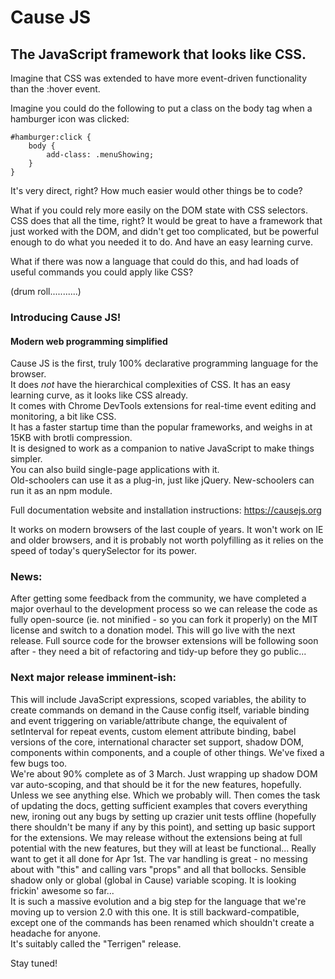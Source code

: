 # Cause JS
## The JavaScript framework that looks like CSS.

Imagine that CSS was extended to have more event-driven functionality than the :hover event.

Imagine you could do the following to put a class on the body tag when a hamburger icon was clicked:

```
#hamburger:click {
    body {
        add-class: .menuShowing;
    }
}
```

It's very direct, right? How much easier would other things be to code?

What if you could rely more easily on the DOM state with CSS selectors. CSS does that all the time, right? It would be great to have a framework that just worked with the DOM, and didn't get too complicated, but be powerful enough to do what you needed it to do. And have an easy learning curve.

What if there was now a language that could do this, and had loads of useful commands you could apply like CSS?

(drum roll...........)

### Introducing Cause JS!
#### Modern web programming simplified

Cause JS is the first, truly 100% declarative programming language for the browser.<br>
It does *not* have the hierarchical complexities of CSS. It has an easy learning curve, as it looks like CSS already.<br>
It comes with Chrome DevTools extensions for real-time event editing and monitoring, a bit like CSS.<br>
It has a faster startup time than the popular frameworks, and weighs in at 15KB with brotli compression.<br>
It is designed to work as a companion to native JavaScript to make things simpler.<br>
You can also build single-page applications with it.<br>
Old-schoolers can use it as a plug-in, just like jQuery. New-schoolers can run it as an npm module.

Full documentation website and installation instructions:
https://causejs.org

It works on modern browsers of the last couple of years. It won't work on IE and older browsers, and it is probably not worth polyfilling as it relies on the speed of today's querySelector for its power.

### News:<br>
After getting some feedback from the community, we have completed a major overhaul to the development process so we can release the code as fully open-source (ie. not minified - so you can fork it properly) on the MIT license and switch to a donation model. This will go live with the next release. Full source code for the browser extensions will be following soon after - they need a bit of refactoring and tidy-up before they go public...

### Next major release imminent-ish:<br>
This will include JavaScript expressions, scoped variables, the ability to create commands on demand in the Cause config itself, variable binding and event triggering on variable/attribute change, the equivalent of setInterval for repeat events, custom element attribute binding, babel versions of the core, international character set support, shadow DOM, components within components, and a couple of other things. We've fixed a few bugs too.<br>
We're about 90% complete as of 3 March. Just wrapping up shadow DOM var auto-scoping, and that should be it for the new features, hopefully. Unless we see anything else. Which we probably will. Then comes the task of updating the docs, getting sufficient examples that covers everything new, ironing out any bugs by setting up crazier unit tests offline (hopefully there shouldn't be many if any by this point), and setting up basic support for the extensions. We may release without the extensions being at full potential with the new features, but they will at least be functional... Really want to get it all done for Apr 1st. The var handling is great - no messing about with "this" and calling vars "props" and all that bollocks. Sensible shadow only or global (global in Cause) variable scoping. It is looking frickin' awesome so far...<br>
It is such a massive evolution and a big step for the language that we're moving up to version 2.0 with this one. It is still backward-compatible, except one of the commands has been renamed which shouldn't create a headache for anyone.<br>
It's suitably called the "Terrigen" release.<br>

Stay tuned!
